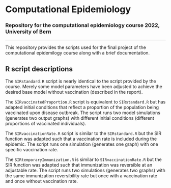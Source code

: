 # Computational Epidemiology

### Repository for the computational epidemiology course 2022, University of Bern 

---

This repository provides the scripts used for the final project of the computational epidemilogy course along with a brief documentation.

## R script descriptions
The `SIRstandard.R` script is nearly identical to the script provided by the course.
Merely some model parameters have been adjusted to achieve the desired base model without vaccination (described in the report).

The `SIRvaccinatedProportion.R` script is equivalent to `SIRstandard.R` but has adapted initial conditions that reflect a proportion of the population being vaccinated upon disease outbreak.
The script runs two model simulations (generates two output graphs) with different initial conditions (different proportions of vaccinated individuals).

The `SIRvaccinationRate.R` script is similar to the `SIRstandard.R` but the SIR function was adapted such that a vaccination rate is included during the epidemic.
The script runs one simulation (generates one graph) with one specific vaccination rate. 

The `SIRtemporaryImmunization.R` is similar to `SIRvaccinationRate.R` but the SIR function was adapted such that immunization was reversible at an adjustable rate.
The script runs two simulations (generates two graphs) with the same immunization reversibility rate but once with a vaccination rate and once without vaccination rate. 
